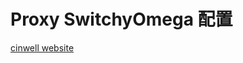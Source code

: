 
# Proxy SwitchyOmega 配置

[cinwell website](https://github.com/FelisCatus/SwitchyOmega/wiki/GFWList ':include :type=iframe width=100% height=500px')
